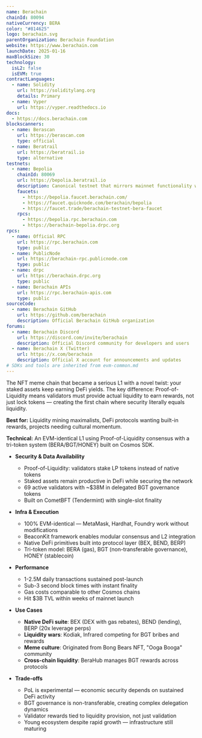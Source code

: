 ```yaml
---
name: Berachain
chainId: 80094
nativeCurrency: BERA
color: "#814625"
logo: berachain.svg
parentOrganization: Berachain Foundation
website: https://www.berachain.com
launchDate: 2025-01-16
maxBlockSize: 30
technology:
  isL2: false
  isEVM: true
contractLanguages:
  - name: Solidity
    url: https://soliditylang.org
    details: Primary
  - name: Vyper
    url: https://vyper.readthedocs.io
docs:
  - https://docs.berachain.com
blockscanners:
  - name: Berascan
    url: https://berascan.com
    type: official
  - name: Beratrail
    url: https://beratrail.io
    type: alternative
testnets:
  - name: Bepolia
    chainId: 80069
    url: https://bepolia.beratrail.io
    description: Canonical testnet that mirrors mainnet functionality with full Proof-of-Liquidity support.
    faucets:
      - https://bepolia.faucet.berachain.com/
      - https://faucet.quicknode.com/berachain/bepolia
      - https://faucet.trade/berachain-testnet-bera-faucet
    rpcs:
      - https://bepolia.rpc.berachain.com
      - https://berachain-bepolia.drpc.org
rpcs:
  - name: Official RPC
    url: https://rpc.berachain.com
    type: public
  - name: PublicNode
    url: https://berachain-rpc.publicnode.com
    type: public
  - name: drpc
    url: https://berachain.drpc.org
    type: public
  - name: Berachain APIs
    url: https://rpc.berachain-apis.com
    type: public
sourceCode:
  - name: Berachain GitHub
    url: https://github.com/berachain
    description: Official Berachain GitHub organization
forums:
  - name: Berachain Discord
    url: https://discord.com/invite/berachain
    description: Official Discord community for developers and users
  - name: Berachain X (Twitter)
    url: https://x.com/berachain
    description: Official X account for announcements and updates
# SDKs and tools are inherited from evm-common.md
---
```


The NFT meme chain that became a serious L1 with a novel twist: your staked assets keep earning DeFi yields. The key difference: Proof-of-Liquidity means validators must provide actual liquidity to earn rewards, not just lock tokens — creating the first chain where security literally equals liquidity.

**Best for:** Liquidity mining maximalists, DeFi protocols wanting built-in rewards, projects needing cultural momentum.

**Technical:** An EVM-identical L1 using Proof-of-Liquidity consensus with a tri-token system (BERA/BGT/HONEY) built on Cosmos SDK.

- **Security & Data Availability**  
  - Proof-of-Liquidity: validators stake LP tokens instead of native tokens
  - Staked assets remain productive in DeFi while securing the network
  - 69 active validators with ~$38M in delegated BGT governance tokens
  - Built on CometBFT (Tendermint) with single-slot finality

- **Infra & Execution**  
  - 100% EVM-identical — MetaMask, Hardhat, Foundry work without modifications
  - BeaconKit framework enables modular consensus and L2 integration
  - Native DeFi primitives built into protocol layer (BEX, BEND, BERP)
  - Tri-token model: BERA (gas), BGT (non-transferable governance), HONEY (stablecoin)

- **Performance**  
  - 1-2.5M daily transactions sustained post-launch
  - Sub-3 second block times with instant finality
  - Gas costs comparable to other Cosmos chains
  - Hit $3B TVL within weeks of mainnet launch

- **Use Cases**  
  - **Native DeFi suite**: BEX (DEX with gas rebates), BEND (lending), BERP (20x leverage perps)
  - **Liquidity wars**: Kodiak, Infrared competing for BGT bribes and rewards
  - **Meme culture**: Originated from Bong Bears NFT, "Ooga Booga" community
  - **Cross-chain liquidity**: BeraHub manages BGT rewards across protocols

- **Trade-offs**  
  - PoL is experimental — economic security depends on sustained DeFi activity
  - BGT governance is non-transferable, creating complex delegation dynamics
  - Validator rewards tied to liquidity provision, not just validation
  - Young ecosystem despite rapid growth — infrastructure still maturing